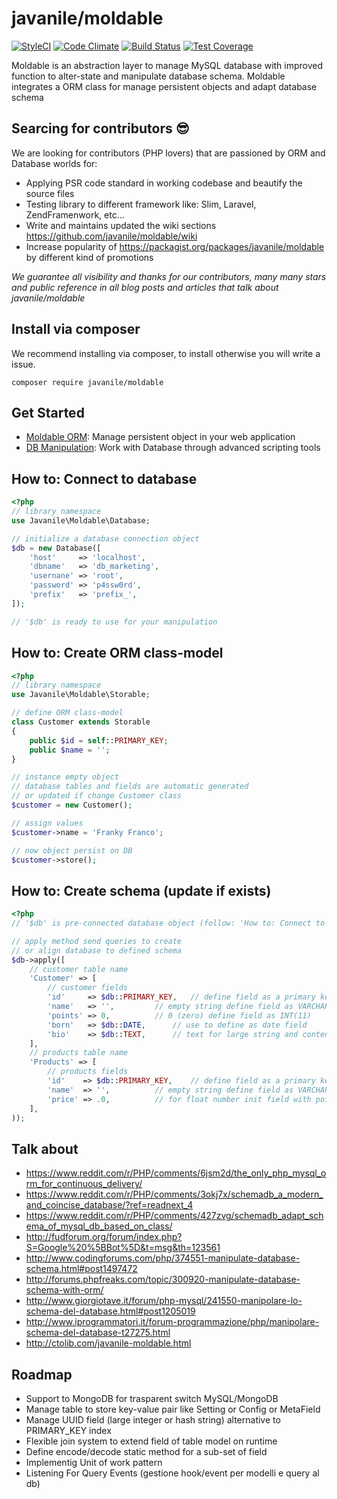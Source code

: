 # javanile/moldable
[![StyleCI](https://styleci.io/repos/43810715/shield?branch=master)](https://styleci.io/repos/43810715)
[![Code Climate](https://codeclimate.com/github/javanile-bot/moldable/badges/gpa.svg)](https://codeclimate.com/github/javanile-bot/moldable)
[![Build Status](https://travis-ci.org/javanile-bot/moldable.svg?branch=master)](https://travis-ci.org/javanile-bot/moldable)
[![Test Coverage](https://codeclimate.com/github/javanile-bot/moldable/badges/coverage.svg)](https://codeclimate.com/github/javanile-bot/moldable/coverage)

Moldable is an abstraction layer to manage MySQL database 
with improved function to alter-state and manipulate database schema.
Moldable integrates a ORM class for manage persistent objects and adapt database schema

## Searcing for contributors :sunglasses:
We are looking for contributors (PHP lovers) that are passioned by ORM and Database worlds for:
 - Applying PSR code standard in working codebase and beautify the source files
 - Testing library to different framework like: Slim, Laravel, ZendFramenwork, etc...
 - Write and maintains updated the wiki sections https://github.com/javanile/moldable/wiki
 - Increase popularity of https://packagist.org/packages/javanile/moldable by different kind of promotions

*We guarantee all visibility and thanks for our contributors, many many stars and public reference in all blog posts and articles that talk about javanile/moldable*

## Install via composer
We recommend installing via composer, to install otherwise you will write a issue.
```
composer require javanile/moldable
```

## Get Started
 - [Moldable ORM](https://github.com/javanile/moldable/wiki/Moldable-ORM): Manage persistent object in your web application
 - [DB Manipulation](https://github.com/javanile/moldable/wiki/Work-with-Database): Work with Database through advanced scripting tools

## How to: Connect to database

```php
<?php
// library namespace 
use Javanile\Moldable\Database;

// initialize a database connection object 
$db = new Database([
    'host'     => 'localhost',
    'dbname'   => 'db_marketing',
    'usernane' => 'root',
    'password' => 'p4ssw0rd',
    'prefix'   => 'prefix_',
]);

// '$db' is ready to use for your manipulation
```

## How to: Create ORM class-model

```php
<?php
// library namespace 
use Javanile\Moldable\Storable;

// define ORM class-model
class Customer extends Storable 
{
    public $id = self::PRIMARY_KEY;
    public $name = '';
}

// instance empty object
// database tables and fields are automatic generated 
// or updated if change Customer class
$customer = new Customer();

// assign values
$customer->name = 'Franky Franco';

// now object persist on DB
$customer->store();
```

## How to: Create schema (update if exists) 

```php
<?php
// '$db' is pre-connected database object (follow: 'How to: Connect to database')

// apply method send queries to create 
// or align database to defined schema 
$db->apply([
    // customer table name
    'Customer' => [		
        // customer fields
        'id'     => $db::PRIMARY_KEY,	// define field as a primary key
        'name'   => '',			// empty string define field as VARCHAR	
        'points' => 0,			// 0 (zero) define field as INT(11)
        'born'   => $db::DATE,		// use to define as date field
        'bio'    => $db::TEXT,		// text for large string and contents
    ],
    // products table name
    'Products' => [
        // products fields		
        'id'    => $db::PRIMARY_KEY,	// define field as a primary key
        'name'  => '',			// empty string define field as VARCHAR	
        'price' => .0,			// for float number init field with point-zero ".0"	
    ],
));
```

## Talk about
 - https://www.reddit.com/r/PHP/comments/6jsm2d/the_only_php_mysql_orm_for_continuous_delivery/
 - https://www.reddit.com/r/PHP/comments/3okj7x/schemadb_a_modern_and_coincise_database/?ref=readnext_4
 - https://www.reddit.com/r/PHP/comments/427zvg/schemadb_adapt_schema_of_mysql_db_based_on_class/
 - http://fudforum.org/forum/index.php?S=Google%20%5BBot%5D&t=msg&th=123561
 - http://www.codingforums.com/php/374551-manipulate-database-schema.html#post1497472
 - http://forums.phpfreaks.com/topic/300920-manipulate-database-schema-with-orm/
 - http://www.giorgiotave.it/forum/php-mysql/241550-manipolare-lo-schema-del-database.html#post1205019
 - http://www.iprogrammatori.it/forum-programmazione/php/manipolare-schema-del-database-t27275.html
 - http://ctolib.com/javanile-moldable.html

## Roadmap
 - Support to MongoDB for trasparent switch MySQL/MongoDB 
 - Manage table to store key-value pair like Setting or Config or MetaField
 - Manage UUID field (large integer or hash string) alternative to PRIMARY_KEY index
 - Flexible join system to extend field of table model on runtime
 - Define encode/decode static method for a sub-set of field 
 - Implementig Unit of work pattern
 - Listening For Query Events (gestione hook/event per modelli e query al db)
